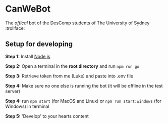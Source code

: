 # CanWeBot
The _offical_ bot of the DesComp students of The University of Sydney :trollface:

## Setup for developing
**Step 1:** Install [Node.js](https://nodejs.org/en/)

**Step 2:** Open a terminal in the **root directory** and run `npm run go`

**Step 3:** Retrieve token from me (Luke) and paste into .env file

**Step 4:** Make sure no one else is running the bot (it will be offline in the test server)

**Step 4:** run `npm start` (for MacOS and Linux) or `npm run start:windows` (for Windows) in terminal

**Step 5:** 'Develop' to your hearts content
